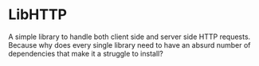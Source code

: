 # LibHTTP
A simple library to handle both client side and server side HTTP requests. Because why does every single library need to have an absurd number of dependencies that make it a struggle to install?
